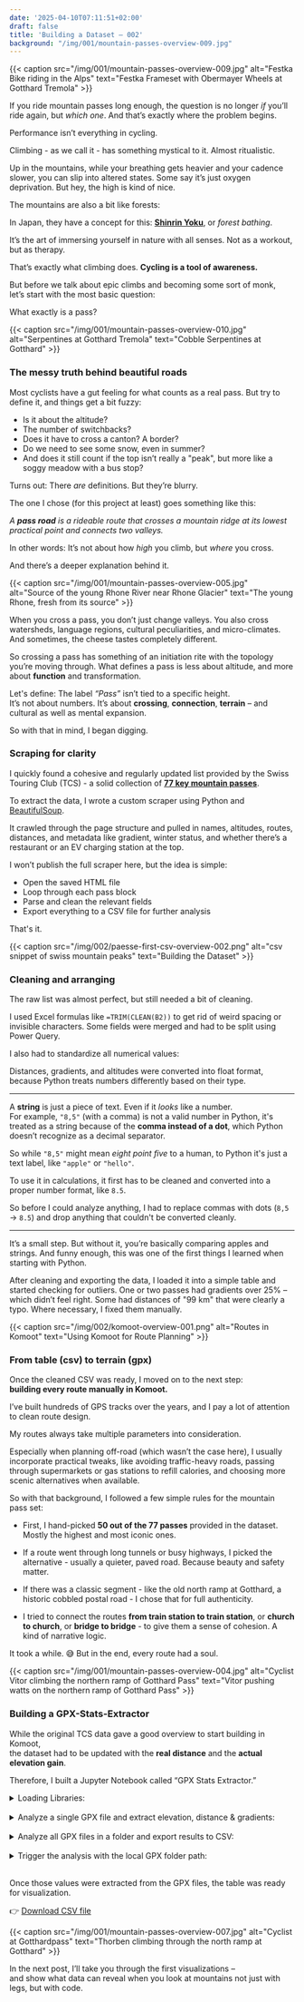 ```yaml
---
date: '2025-04-10T07:11:51+02:00'
draft: false
title: 'Building a Dataset — 002'
background: "/img/001/mountain-passes-overview-009.jpg"
---
```

{{< caption src="/img/001/mountain-passes-overview-009.jpg" alt="Festka Bike riding in the Alps" text="Festka Frameset with Obermayer Wheels at Gotthard Tremola" >}}

If you ride mountain passes long enough, the question is no longer _if_ you’ll ride again, but _which one_. And that’s exactly where the problem begins.

Performance isn’t everything in cycling.

Climbing - as we call it - has something mystical to it. Almost ritualistic.

Up in the mountains, while your breathing gets heavier and your cadence slower, you can slip into altered states. Some say it’s just oxygen deprivation. But hey, the high is kind of nice.

The mountains are also a bit like forests:

In Japan, they have a concept for this: <strong><a href="https://en.wikipedia.org/wiki/Shinrin-yoku" target="_blank" rel="noopener">Shinrin Yoku</a></strong>, or <em>forest bathing</em>.

It’s the art of immersing yourself in nature with all senses. Not as a workout, but as therapy.  

That’s exactly what climbing does. **Cycling is a tool of awareness.**

But before we talk about epic climbs and becoming some sort of monk,  
let’s start with the most basic question:

What exactly is a pass?

{{< caption src="/img/001/mountain-passes-overview-010.jpg" alt="Serpentines at Gotthard Tremola" text="Cobble Serpentines at Gotthard" >}}

### The messy truth behind beautiful roads

Most cyclists have a gut feeling for what counts as a real pass.
But try to define it, and things get a bit fuzzy:

- Is it about the altitude?
- The number of switchbacks?
- Does it have to cross a canton? A border?
- Do we need to see some snow, even in summer?
- And does it still count if the top isn’t really a "peak", but more like a soggy meadow with a bus stop?

Turns out: There _are_ definitions. But they’re blurry.

The one I chose (for this project at least) goes something like this:

_A **pass road** is a rideable route that crosses a mountain ridge at its lowest practical point and connects two valleys._

In other words: It’s not about how _high_ you climb, but _where_ you cross.

And there’s a deeper explanation behind it.

{{< caption src="/img/001/mountain-passes-overview-005.jpg" alt="Source of the young Rhone River near Rhone Glacier" text="The young Rhone, fresh from its source" >}}

When you cross a pass, you don’t just change valleys. You also cross watersheds, language regions, cultural peculiarities, and micro-climates. And sometimes, the cheese tastes completely different.

So crossing a pass has something of an initiation rite with the topology you’re moving through. What defines a pass is less about altitude, and more about **function** and transformation.

Let's define: The label _“Pass”_ isn’t tied to a specific height.  
It’s not about numbers. It’s about **crossing**, **connection**, **terrain** – and cultural as well as mental expansion.

So with that in mind, I began digging.

### Scraping for clarity

I quickly found a cohesive and regularly updated list provided by the Swiss Touring Club (TCS) -
 a solid collection of <strong><a href="https://www.tcs.ch/de/tools/verkehrsinfo-verkehrslage/paesse-in-der-schweiz.php" target="_blank" rel="noopener">77 key mountain passes</a></strong></em>.

To extract the data, I wrote a custom scraper using Python and <a href="https://www.crummy.com/software/BeautifulSoup/bs4/doc/" target="_blank" rel="noopener">BeautifulSoup</a>.

It crawled through the page structure and pulled in names, altitudes, routes, distances, and metadata like gradient, winter status, and whether there’s a restaurant or an EV charging station at the top.

I won’t publish the full scraper here, but the idea is simple:

- Open the saved HTML file
- Loop through each pass block
- Parse and clean the relevant fields
- Export everything to a CSV file for further analysis

That's it.

{{< caption src="/img/002/paesse-first-csv-overview-002.png" alt="csv snippet of swiss mountain peaks" text="Building the Dataset" >}}


### Cleaning and arranging

The raw list was almost perfect, but still needed a bit of cleaning.

I used Excel formulas like `=TRIM(CLEAN(B2))` to get rid of weird spacing or invisible characters. Some fields were merged and had to be split using Power Query.

I also had to standardize all numerical values:

Distances, gradients, and altitudes were converted into float format, because Python treats numbers differently based on their type.

---

A **string** is just a piece of text. Even if it _looks_ like a number.  
For example, `"8,5"` (with a comma) is not a valid number in Python, it's treated as a string because of the **comma instead of a dot**, which Python doesn’t recognize as a decimal separator.

So while `"8,5"` might mean _eight point five_ to a human, to Python it's just a text label, like `"apple"` or `"hello"`.

To use it in calculations, it first has to be cleaned and converted into a proper number format, like `8.5`.

So before I could analyze anything, I had to replace commas with dots (`8,5` → `8.5`) and drop anything that couldn't be converted cleanly.

---

It’s a small step. But without it, you’re basically comparing apples and strings.
And funny enough, this was one of the first things I learned when starting with Python.

After cleaning and exporting the data, I loaded it into a simple table and started checking for outliers. One or two passes had gradients over 25% – which didn’t feel right. Some had distances of "99 km" that were clearly a typo. Where necessary, I fixed them manually.

{{< caption src="/img/002/komoot-overview-001.png" alt="Routes in Komoot" text="Using Komoot for Route Planning" >}}

### From table (csv) to terrain (gpx)

Once the cleaned CSV was ready, I moved on to the next step:  
**building every route manually in Komoot.**

I’ve built hundreds of GPS tracks over the years, and I pay a lot of attention to clean route design.

My routes always take multiple parameters into consideration.  

Especially when planning off-road (which wasn’t the case here), I usually incorporate practical tweaks, like avoiding traffic-heavy roads, passing through supermarkets or gas stations to refill calories, and choosing more scenic alternatives when available.

So with that background, I followed a few simple rules for the mountain pass set:

- First, I hand-picked **50 out of the 77 passes** provided in the dataset. Mostly the highest and most iconic ones.

- If a route went through long tunnels or busy highways, I picked the alternative - usually a quieter, paved road. Because beauty and safety matter.

- If there was a classic segment - like the old north ramp at Gotthard, a historic cobbled postal road - I chose that for full authenticity. 

- I tried to connect the routes **from train station to train station**, or **church to church**, or **bridge to bridge** - to give them a sense of cohesion. A kind of narrative logic.

It took a while. 😅
But in the end, every route had a soul.

{{< caption src="/img/001/mountain-passes-overview-004.jpg" alt="Cyclist Vitor climbing the northern ramp of Gotthard Pass" text="Vitor pushing watts on the northern ramp of Gotthard Pass" >}}


### Building a GPX-Stats-Extractor

While the original TCS data gave a good overview to start building in Komoot,  
the dataset had to be updated with the **real distance** and the **actual elevation gain**.

Therefore, I built a Jupyter Notebook called “GPX Stats Extractor.”

<details>
  <summary>Loading Libraries:</summary>  
{{< snippet "gpx-extractor/001-gpx-extractor.py" >}}
</details>
<br>

<details>
  <summary>Analyze a single GPX file and extract elevation, distance & gradients:</summary>  
{{< snippet "gpx-extractor/002-gpx-extractor.py" >}}
</details>
<br>

<details>
  <summary>Analyze all GPX files in a folder and export results to CSV:</summary>  
{{< snippet "gpx-extractor/003-gpx-extractor.py" >}}
</details>
<br>

<details>
  <summary>Trigger the analysis with the local GPX folder path:</summary>  
{{< snippet "gpx-extractor/004-gpx-extractor.py" >}}
</details>
<br>


Once those values were extracted from the GPX files, the table was ready for visualization.

👉 [Download CSV file](/downloads/2504_paesse.csv)


{{< caption src="/img/001/mountain-passes-overview-007.jpg" alt="Cyclist at Gotthardpass" text="Thorben climbing through the north ramp at Gotthard" >}}


In the next post, I’ll take you through the first visualizations –  
and show what data can reveal when you look at mountains not just with legs, but with code.